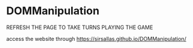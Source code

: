 # DOMManipulation

REFRESH THE PAGE TO TAKE TURNS PLAYING THE GAME

access the website through https://sirsallas.github.io/DOMManipulation/
